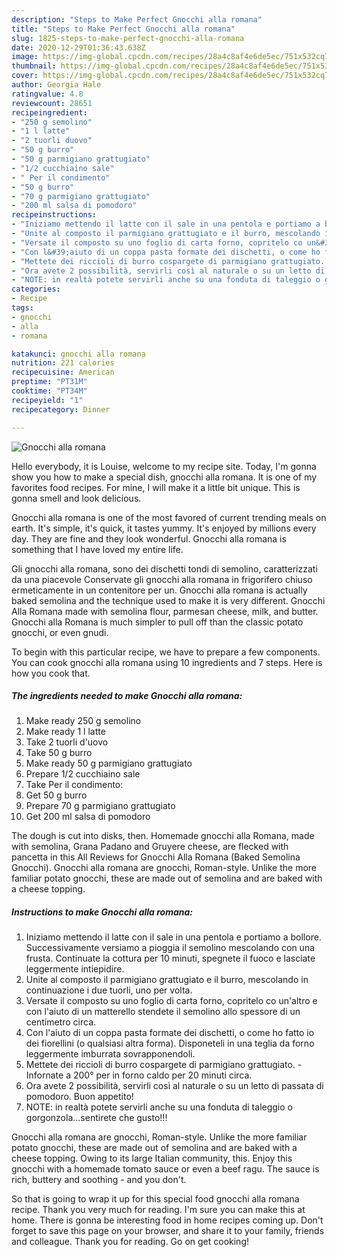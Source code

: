 ```yaml
---
description: "Steps to Make Perfect Gnocchi alla romana"
title: "Steps to Make Perfect Gnocchi alla romana"
slug: 1825-steps-to-make-perfect-gnocchi-alla-romana
date: 2020-12-29T01:36:43.638Z
image: https://img-global.cpcdn.com/recipes/28a4c8af4e6de5ec/751x532cq70/gnocchi-alla-romana-recipe-main-photo.jpg
thumbnail: https://img-global.cpcdn.com/recipes/28a4c8af4e6de5ec/751x532cq70/gnocchi-alla-romana-recipe-main-photo.jpg
cover: https://img-global.cpcdn.com/recipes/28a4c8af4e6de5ec/751x532cq70/gnocchi-alla-romana-recipe-main-photo.jpg
author: Georgia Hale
ratingvalue: 4.8
reviewcount: 28651
recipeingredient:
- "250 g semolino"
- "1 l latte"
- "2 tuorli duovo"
- "50 g burro"
- "50 g parmigiano grattugiato"
- "1/2 cucchiaino sale"
- " Per il condimento"
- "50 g burro"
- "70 g parmigiano grattugiato"
- "200 ml salsa di pomodoro"
recipeinstructions:
- "Iniziamo mettendo il latte con il sale in una pentola e portiamo a bollore. Successivamente versiamo a pioggia il semolino mescolando con una frusta. Continuate la cottura per 10 minuti, spegnete il fuoco e lasciate leggermente intiepidire."
- "Unite al composto il parmigiano grattugiato e il burro, mescolando in continuazione i due tuorli, uno per volta."
- "Versate il composto su uno foglio di carta forno, copritelo co un&#39;altro e con l&#39;aiuto di un matterello stendete il semolino allo spessore di un centimetro circa."
- "Con l&#39;aiuto di un coppa pasta formate dei dischetti, o come ho fatto io dei fiorellini (o qualsiasi altra forma). Disponeteli in una teglia da forno leggermente imburrata sovrapponendoli."
- "Mettete dei riccioli di burro cospargete di parmigiano grattugiato.  Infornate a 200° per in forno caldo per 20 minuti circa."
- "Ora avete 2 possibilità, servirli così al naturale o su un letto di passata di pomodoro. Buon appetito!"
- "NOTE: in realtà potete servirli anche su una fonduta di taleggio o gorgonzola...sentirete che gusto!!!"
categories:
- Recipe
tags:
- gnocchi
- alla
- romana

katakunci: gnocchi alla romana 
nutrition: 221 calories
recipecuisine: American
preptime: "PT31M"
cooktime: "PT34M"
recipeyield: "1"
recipecategory: Dinner

---
```



![Gnocchi alla romana](https://img-global.cpcdn.com/recipes/28a4c8af4e6de5ec/751x532cq70/gnocchi-alla-romana-recipe-main-photo.jpg)

Hello everybody, it is Louise, welcome to my recipe site. Today, I'm gonna show you how to make a special dish, gnocchi alla romana. It is one of my favorites food recipes. For mine, I will make it a little bit unique. This is gonna smell and look delicious.

Gnocchi alla romana is one of the most favored of current trending meals on earth. It's simple, it's quick, it tastes yummy. It's enjoyed by millions every day. They are fine and they look wonderful. Gnocchi alla romana is something that I have loved my entire life.

Gli gnocchi alla romana, sono dei dischetti tondi di semolino, caratterizzati da una piacevole Conservate gli gnocchi alla romana in frigorifero chiuso ermeticamente in un contenitore per un. Gnocchi alla romana is actually baked semolina and the technique used to make it is very different. Gnocchi Alla Romana made with semolina flour, parmesan cheese, milk, and butter. Gnocchi alla Romana is much simpler to pull off than the classic potato gnocchi, or even gnudi.


To begin with this particular recipe, we have to prepare a few components. You can cook gnocchi alla romana using 10 ingredients and 7 steps. Here is how you cook that.

<!--inarticleads1-->

##### The ingredients needed to make Gnocchi alla romana:

1. Make ready 250 g semolino
1. Make ready 1 l latte
1. Take 2 tuorli d&#39;uovo
1. Take 50 g burro
1. Make ready 50 g parmigiano grattugiato
1. Prepare 1/2 cucchiaino sale
1. Take  Per il condimento:
1. Get 50 g burro
1. Prepare 70 g parmigiano grattugiato
1. Get 200 ml salsa di pomodoro


The dough is cut into disks, then. Homemade gnocchi alla Romana, made with semolina, Grana Padano and Gruyere cheese, are flecked with pancetta in this All Reviews for Gnocchi Alla Romana (Baked Semolina Gnocchi). Gnocchi alla romana are gnocchi, Roman-style. Unlike the more familiar potato gnocchi, these are made out of semolina and are baked with a cheese topping. 

<!--inarticleads2-->

##### Instructions to make Gnocchi alla romana:

1. Iniziamo mettendo il latte con il sale in una pentola e portiamo a bollore. Successivamente versiamo a pioggia il semolino mescolando con una frusta. Continuate la cottura per 10 minuti, spegnete il fuoco e lasciate leggermente intiepidire.
1. Unite al composto il parmigiano grattugiato e il burro, mescolando in continuazione i due tuorli, uno per volta.
1. Versate il composto su uno foglio di carta forno, copritelo co un&#39;altro e con l&#39;aiuto di un matterello stendete il semolino allo spessore di un centimetro circa.
1. Con l&#39;aiuto di un coppa pasta formate dei dischetti, o come ho fatto io dei fiorellini (o qualsiasi altra forma). Disponeteli in una teglia da forno leggermente imburrata sovrapponendoli.
1. Mettete dei riccioli di burro cospargete di parmigiano grattugiato.  - Infornate a 200° per in forno caldo per 20 minuti circa.
1. Ora avete 2 possibilità, servirli così al naturale o su un letto di passata di pomodoro. Buon appetito!
1. NOTE: in realtà potete servirli anche su una fonduta di taleggio o gorgonzola...sentirete che gusto!!!


Gnocchi alla romana are gnocchi, Roman-style. Unlike the more familiar potato gnocchi, these are made out of semolina and are baked with a cheese topping. Owing to its large Italian community, this. Enjoy this gnocchi with a homemade tomato sauce or even a beef ragu. The sauce is rich, buttery and soothing - and you don&#39;t. 

So that is going to wrap it up for this special food gnocchi alla romana recipe. Thank you very much for reading. I'm sure you can make this at home. There is gonna be interesting food in home recipes coming up. Don't forget to save this page on your browser, and share it to your family, friends and colleague. Thank you for reading. Go on get cooking!
